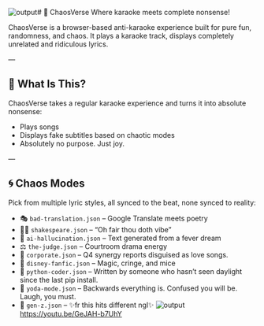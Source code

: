 ![output](https://github.com/user-attachments/assets/f806a442-3026-4ec8-8b4b-37821248a88c)# 🎤 ChaosVerse
Where karaoke meets complete nonsense!

ChaosVerse is a browser-based anti-karaoke experience built for pure fun, randomness, and chaos. It plays a karaoke track, displays completely unrelated and ridiculous lyrics.

—

## 🌌 What Is This?

ChaosVerse takes a regular karaoke experience and turns it into absolute nonsense:

- Plays songs
- Displays fake subtitles based on chaotic modes
- Absolutely no purpose. Just joy.

—

## 🌀 Chaos Modes

Pick from multiple lyric styles, all synced to the beat, none synced to reality:

- 🎭 `bad-translation.json` – Google Translate meets poetry
- 🧙‍♂️ `shakespeare.json` – “Oh fair thou doth vibe”
- 🧠 `ai-hallucination.json` – Text generated from a fever dream
- ⚖️ `the-judge.json` – Courtroom drama energy
- 💼 `corporate.json` – Q4 synergy reports disguised as love songs. 
- 🧚 `disney-fanfic.json` – Magic, cringe, and mice
- 🐍 `python-coder.json` – Written by someone who hasn’t seen daylight since the last pip install.
- 🐸 `yoda-mode.json` – Backwards everything is. Confused you will be. Laugh, you must.
- 📱 `gen-z.json` – ✨fr this hits different ngl✨
![output](https://github.com/user-attachments/assets/ac704ce1-7a55-4eac-b53c-34bc08ca747a)
https://youtu.be/GeJAH-b7UhY


